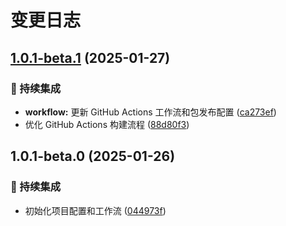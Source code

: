 # 变更日志

## [1.0.1-beta.1](https://github.com/ClarityJS/karin-plugin-meme/compare/v1.0.1-beta.0...v1.0.1-beta.1) (2025-01-27)

### 🔄 持续集成

* **workflow:** 更新 GitHub Actions 工作流和包发布配置 ([ca273ef](https://github.com/ClarityJS/karin-plugin-meme/commit/ca273ef361d119426770105f6e712c2e46b19569))
* 优化 GitHub Actions 构建流程 ([88d80f3](https://github.com/ClarityJS/karin-plugin-meme/commit/88d80f30484d78bc6fadfc216842cd5c852d18f6))

## 1.0.1-beta.0 (2025-01-26)

### 🔄 持续集成

* 初始化项目配置和工作流 ([044973f](https://github.com/ClarityJS/karin-plugin-meme/commit/044973f0a4d1c287bc1fbc8cf81db3c50927966c))
